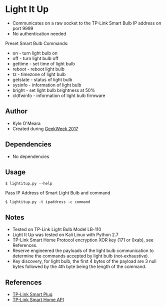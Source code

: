 # Light It Up

* Communicates on a raw socket to the TP-Link Smart Bulb IP address on port 9999
* No authentication needed

Preset Smart Bulb Commands:  <br />
* on - turn light bulb on
* off - turn light bulb off
* gettime - set time of light bulb
* reboot - reboot light bulb
* tz - timezone of light bulb
* getstate - status of light bulb
* sysinfo - information of light bulb
* bright - set light bulb brightness at 50%
* cldfwinfo - information of light bulb firmware


## Author
* Kyle O'Meara
* Created during [GeekWeek 2017](https://g33kw33k.ca/en/index.html)

## Dependencies
* No dependencies

## Usage
```
$ lightitup.py --help
```

Pass IP Address of Smart Light Bulb and command
```
$ lightitup.py -t ipaddress -c command
```

## Notes
* Tested on TP-Link Light Bulb Model LB-110 
* Light It Up was tested on Kali Linux with Python 2.7
* TP-Link Smart Home Protocol encryption XOR key (171 or 0xab), see References.
* Reserve engineered the payloads of the light bulb communication to determine the commands accepted by light bulb (not-exhaustive).
* Key discovery, for light bulb, the first 4 bytes of the payload are 3 null bytes followed by the 4th byte being the length of the command.

## References

* [TP-Link Smart Plug](https://github.com/softScheck/tplink-smartplug)
* [TP-Link Smart Home API](https://github.com/plasticrake/tplink-smarthome-api)
